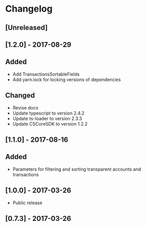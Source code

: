 # Changelog

## [Unreleased]
        
## [1.2.0] - 2017-08-29
## Added
- Add TransactionsSortableFields
- Add yarn.lock for locking versions of dependencies

## Changed
- Revise docs
- Update typescript to version 2.4.2
- Update ts-loader to version 2.3.3
- Update CSCoreSDK to version 1.2.2

## [1.1.0] - 2017-08-16
## Added
- Parameters for filtering and sorting transparent accounts and transactions
        
## [1.0.0] - 2017-03-26

- Public release

## [0.7.3] - 2017-03-26